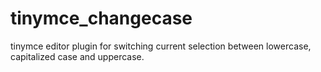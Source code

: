 tinymce_changecase
==================

tinymce editor plugin for switching current selection between lowercase, capitalized case and uppercase.
